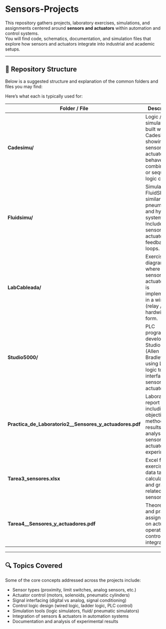 # Sensors-Projects

This repository gathers projects, laboratory exercises, simulations, and assignments centered around **sensors and actuators** within automation and control systems.  
You will find code, schematics, documentation, and simulation files that explore how sensors and actuators integrate into industrial and academic setups.

---

## 📂 Repository Structure

Below is a suggested structure and explanation of the common folders and files you may find:

Here’s what each is typically used for:

| Folder / File | Description |
|----------------|-------------|
| **Cadesimu/** | Logic / digital simulations built with Cadesimu, showing how sensors and actuators behave in combinational or sequential logic circuits. |
| **Fluidsimu/** | Simulations in FluidSIM (or similar) for pneumatic and hydraulic systems. Includes sensor-actuator feedback loops. |
| **LabCableada/** | Exercises and diagrams where sensor-actuator logic is implemented in a wired (relay / hardwired) form. |
| **Studio5000/** | PLC programs developed in Studio 5000 (Allen Bradley) using Ladder logic to interface with sensors and actuators. |
| **Practica_de_Laboratorio2__Sensores_y_actuadores.pdf** | Laboratory report including objectives, methodology, results and analysis of sensor / actuator experiments. |
| **Tarea3_sensores.xlsx** | Excel file with exercises, data tables, calculations and graphs related to sensors. |
| **Tarea4__Sensores_y_actuadores.pdf** | Theoretical and practical assignment on actuators: operation, control, and integration. |

---

## 🔍 Topics Covered

Some of the core concepts addressed across the projects include:

- Sensor types (proximity, limit switches, analog sensors, etc.)  
- Actuator control (motors, solenoids, pneumatic cylinders)  
- Signal interfacing (digital vs analog, signal conditioning)  
- Control logic design (wired logic, ladder logic, PLC control)  
- Simulation tools (logic simulators, fluid/ pneumatic simulators)  
- Integration of sensors & actuators in automation systems  
- Documentation and analysis of experimental results
